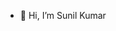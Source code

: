- 👋 Hi, I’m Sunil Kumar

<!---
skmachra/skmachra is a ✨ special ✨ repository because its `README.md` (this file) appears on your GitHub profile.
You can click the Preview link to take a look at your changes.
--->
